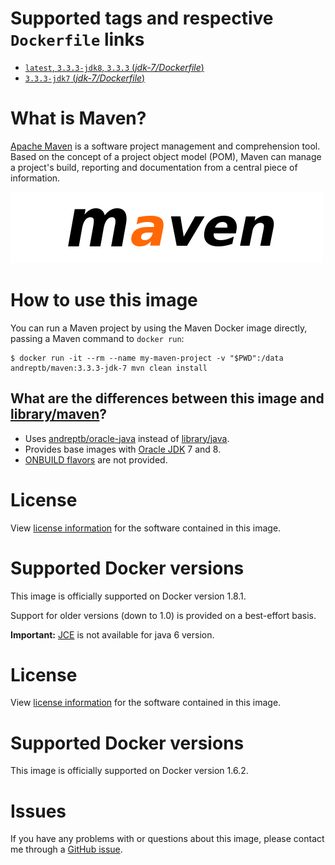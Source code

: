 # Supported tags and respective `Dockerfile` links

-	[`latest`, `3.3.3-jdk8`, `3.3.3` (*jdk-7/Dockerfile*)](https://github.com/andreptb/Dockerfiles/blob/master/maven/jdk-8/Dockerfile)
-	[`3.3.3-jdk7` (*jdk-7/Dockerfile*)](https://github.com/andreptb/Dockerfiles/blob/master/maven/jdk-7/Dockerfile)

# What is Maven?

[Apache Maven](http://maven.apache.org) is a software project management and comprehension tool. Based on the concept of a project object model (POM), Maven can manage a project's build, reporting and documentation from a central piece of information.

![logo](https://raw.githubusercontent.com/docker-library/docs/master/maven/logo.png)

# How to use this image

You can run a Maven project by using the Maven Docker image directly, passing a Maven command to `docker run`:

```console
$ docker run -it --rm --name my-maven-project -v "$PWD":/data andreptb/maven:3.3.3-jdk-7 mvn clean install
```

## What are the differences between this image and [library/maven](https://github.com/carlossg/docker-maven/blob/master/jdk-7/Dockerfile)?

* Uses [andreptb/oracle-java](../oracle/java/README.md) instead of [library/java](https://github.com/docker-library/java/blob/master/openjdk-7-jdk/Dockerfile).
* Provides base images with [Oracle JDK](http://www.oracle.com/technetwork/pt/java/javase/downloads/index.html) 7 and 8.
* [ONBUILD flavors](https://github.com/carlossg/docker-maven/blob/master/jdk-8/onbuild/Dockerfile) are not provided.

# License

View [license information](https://www.apache.org/licenses/) for the software contained in this image.

# Supported Docker versions

This image is officially supported on Docker version 1.8.1.

Support for older versions (down to 1.0) is provided on a best-effort basis.

**Important:** [JCE](http://www.oracle.com/technetwork/java/javase/downloads/jce8-download-2133166.html) is not available for java 6 version.

# License

View [license information](http://www.oracle.com/technetwork/java/javase/terms/license/index.html) for the software contained in this image.

# Supported Docker versions

This image is officially supported on Docker version 1.6.2.

# Issues

If you have any problems with or questions about this image, please contact me through a [GitHub issue](https://github.com/andreptb/Dockerfiles/issues).
